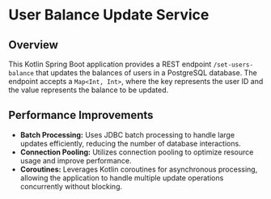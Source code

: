 # User Balance Update Service

## Overview

This Kotlin Spring Boot application provides a REST endpoint `/set-users-balance` that updates the balances of users in a PostgreSQL database. The endpoint accepts a `Map<Int, Int>`, where the key represents the user ID and the value represents the balance to be updated.


## Performance Improvements

- **Batch Processing:** Uses JDBC batch processing to handle large updates efficiently, reducing the number of database interactions.
- **Connection Pooling:** Utilizes connection pooling to optimize resource usage and improve performance.
- **Coroutines:** Leverages Kotlin coroutines for asynchronous processing, allowing the application to handle multiple update operations concurrently without blocking.
